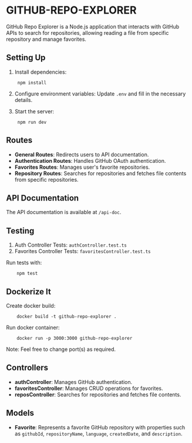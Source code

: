# GITHUB-REPO-EXPLORER

GitHub Repo Explorer is a Node.js application that interacts with GitHub APIs to search for repositories, allowing reading a file from specific repository and manage favorites.


## Setting Up

1. Install dependencies:

        npm install


2. Configure environment variables:
Update `.env` and fill in the necessary details.

3. Start the server:

        npm run dev


## Routes

- **General Routes**: Redirects users to API documentation.
- **Authentication Routes**: Handles GitHub OAuth authentication.
- **Favorites Routes**: Manages user's favorite repositories.
- **Repository Routes**: Searches for repositories and fetches file contents from specific repositories.

## API Documentation

The API documentation is available at `/api-doc`.

## Testing

1. Auth Controller Tests: `authController.test.ts`
2. Favorites Controller Tests: `favoritesController.test.ts`

Run tests with:

        npm test


## Dockerize It

Create docker build:

        docker build -t github-repo-explorer .

Run docker container:

        docker run -p 3000:3000 github-repo-explorer
Note: Feel free to change port(s) as required.


## Controllers

- **authController**: Manages GitHub authentication.
- **favoritesController**: Manages CRUD operations for favorites.
- **reposController**: Searches for repositories and fetches file contents.

## Models

- **Favorite**: Represents a favorite GitHub repository with properties such as `githubId`, `repositoryName`, `language`, `createdDate`, and `description`.
